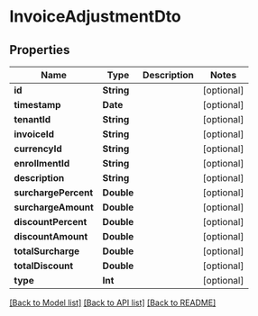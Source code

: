 # InvoiceAdjustmentDto

## Properties
Name | Type | Description | Notes
------------ | ------------- | ------------- | -------------
**id** | **String** |  | [optional] 
**timestamp** | **Date** |  | [optional] 
**tenantId** | **String** |  | [optional] 
**invoiceId** | **String** |  | [optional] 
**currencyId** | **String** |  | [optional] 
**enrollmentId** | **String** |  | [optional] 
**description** | **String** |  | [optional] 
**surchargePercent** | **Double** |  | [optional] 
**surchargeAmount** | **Double** |  | [optional] 
**discountPercent** | **Double** |  | [optional] 
**discountAmount** | **Double** |  | [optional] 
**totalSurcharge** | **Double** |  | [optional] 
**totalDiscount** | **Double** |  | [optional] 
**type** | **Int** |  | [optional] 

[[Back to Model list]](../README.md#documentation-for-models) [[Back to API list]](../README.md#documentation-for-api-endpoints) [[Back to README]](../README.md)


